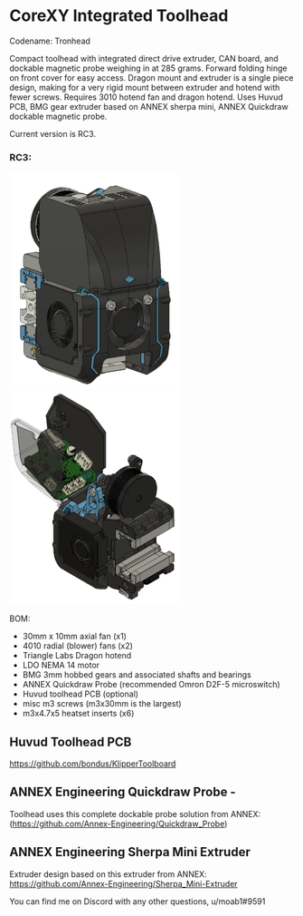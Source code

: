 # CoreXY Integrated Toolhead
Codename: Tronhead

Compact toolhead with integrated direct drive extruder, CAN board, and dockable magnetic probe weighing in at 285 grams. Forward folding hinge on front cover for easy access. Dragon mount and extruder is a single piece design, making for a very rigid mount between extruder and hotend with fewer screws. Requires 3010 hotend fan and dragon hotend. Uses Huvud PCB, BMG gear extruder based on ANNEX sherpa mini, ANNEX Quickdraw dockable magnetic probe. 

Current version is RC3.
### RC3:

![picture](Images/Tronhead_RC3.PNG)
![picture](Images/Tronhead_huvud_open.PNG)

BOM:
- 30mm x 10mm axial fan (x1)
- 4010 radial (blower) fans (x2)
- Triangle Labs Dragon hotend
- LDO NEMA 14 motor
- BMG 3mm hobbed gears and associated shafts and bearings
- ANNEX Quickdraw Probe (recommended Omron D2F-5 microswitch)
- Huvud toolhead PCB (optional)
- misc m3 screws (m3x30mm is the largest)
- m3x4.7x5 heatset inserts (x6)

## Huvud Toolhead PCB
https://github.com/bondus/KlipperToolboard

## ANNEX Engineering Quickdraw Probe -
Toolhead uses this complete dockable probe solution from ANNEX:
(https://github.com/Annex-Engineering/Quickdraw_Probe)

## ANNEX Engineering Sherpa Mini Extruder
Extruder design based on this extruder from ANNEX:
https://github.com/Annex-Engineering/Sherpa_Mini-Extruder

You can find me on Discord with any other questions, u/moab1#9591
 
